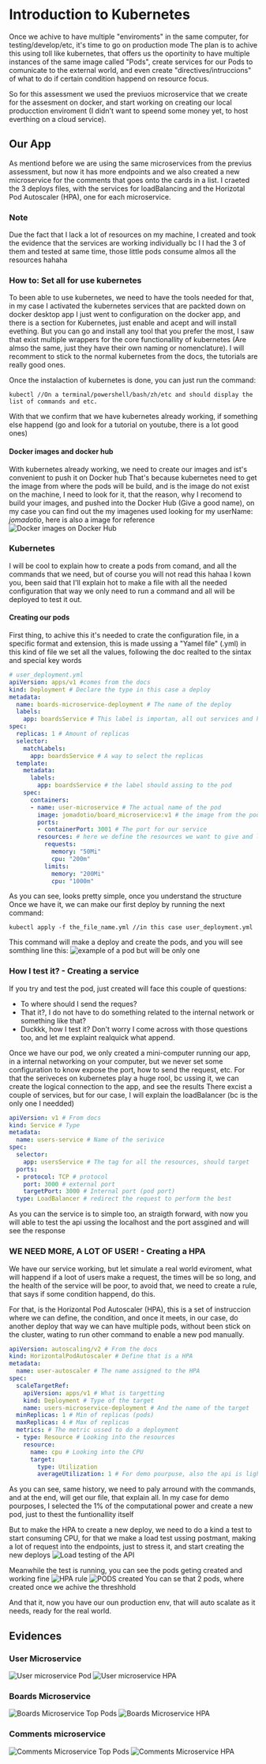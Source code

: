 # Introduction to Kubernetes
Once we achive to have multiple "enviroments" in the same computer, for testing/develop/etc, it's time to go on production mode
The plan is to achive this using toll like kubernetes, that offers us the oportinity to have multiple instances of the same image called "Pods", create services for our Pods to comunicate to the external world, and even create "directives/intruccions" of what to do if certain condition happend on resource focus.

So for this assessment we used the previuos microservice that we create for the assesment on docker, and start working on creating our local producction enviroment  (I didn't want to speend some money yet, to host everthing on a cloud service).

## Our App
As mentiond before we are using the same microservices from the previus assessment, but now it has more endpoints and we also created a new microservice for the comments that goes onto the cards in a list.
I craeted the 3 deploys files, with the services for loadBalancing and the Horizotal Pod Autoscaler (HPA), one for each microservice.

### Note
Due the fact that I lack a lot of resources on my machine, I created and took the evidence that the services are working individually bc I I had the 3 of them and tested at same time, those little pods consume almos all the resources hahaha

### How to: Set all for use kubernetes
To been able to use kubernetes, we need to have the tools needed for that, in my case I activated the kubernetes services that are packted down on docker desktop app
I just went  to configuration on the docker app, and there is a section for Kubernetes, just enable and acept and will install evething. But you can go and install any tool that you prefer the most, I saw that exist multiple wrappers for the core functionallity of kubernetes (Are almso the same, just they have their own naming or nomenclature). I will recomment to stick to the normal kubernetes from the docs, the tutorials are really good ones.

Once the instalaction of kubernetes is done, you can just run the command:
```
kubectl //On a terminal/powershell/bash/zh/etc and should display the list of commands and etc.
```
With that we confirm that we have kubernetes already working, if something else happend (go and look for a tutorial on youtube, there is a lot good ones)

#### Docker images and docker hub
With kubernetes already working, we need to create our images and ist's convenient to push it on Docker hub
That's because kubernetes need to get the image from where the pods will be build, and is the image do not exist on the machine, I need to look for it, that the reason, why I recomend to build your images, and pushed into the Docker Hub (Give a good name), on my case you can find out the my imagenes used looking for my userName: *jomadotio*, here is also a image for reference
![Docker images on Docker Hub](./images/images_docker.jpg)

### Kubernetes
I will be cool to explain how to create a pods from comand, and all the commands that we need, but of course you will not read this hahaa I kown you, been said that
I'll explain hot to make a file with all the needed configuration that way we only need to run a command and all will be deployed to test it out.

#### Creating our pods

First thing, to achive this it's needed to crate the configuration file, in a specific format and extension, this is made ussing a "Yamel file" (.yml)
in this kind of file we set all the values, following the doc realted to the sintax and special key words

```yaml
# user_deployment.yml
apiVersion: apps/v1 #comes from the docs
kind: Deployment # Declare the type in this case a deploy
metadata:
  name: boards-microservice-deployment # The name of the deploy
  labels: 
    app: boardsService # This label is importan, all out services and hpa to find the resources
spec:
  replicas: 1 # Amount of replicas
  selector:
    matchLabels:
      app: boardsService # A way to select the replicas
  template:
    metadata:
      labels:
        app: boardsService # the label should assing to the pod
    spec:
      containers:
      - name: user-microservice # The actual name of the pod
        image: jomadotio/board_microservice:v1 # the image from the pod will built
        ports:
        - containerPort: 3001 # The port for our service
        resources: # here we define the resources we want to give and limit
          requests: 
            memory: "50Mi" 
            cpu: "200m"
          limits:
            memory: "200Mi"
            cpu: "1000m"
```

As you can see, looks pretty simple, once you understand the structure
Once we have it, we can make our first deploy by running the next command:
```
kubectl apply -f the_file_name.yml //in this case user_deployment.yml
```
This command will make a deploy and create the pods, and you will see somthing line this:
![example of a pod](./images/user_pods.jpg)
but will be only one 

### How I test it? - Creating a service
If you try and test the pod, just created will face this couple of questions:
 - To where should I send the reques?
 - That it?, I do not have to do something related to the internal network or something like that?
 - Duckkk, how I test it?
Don't worry I come across with those questions too, and let me explaint realquick what append.

Once we have our pod, we only created a mini-computer running our app, in a internal networking on your computer, but we never set some configuration to know expose the port, how to send the request, etc.
For that the seriveces on kubernetes play a huge rool, bc ussing it, we can create the logical connection to the app, and see the results
There excist a couple of services, but for our case, I will explain the loadBalancer (bc is the only one I needded)

```yaml
apiVersion: v1 # From docs
kind: Service # Type
metadata:
  name: users-service # Name of the serivice
spec:
  selector:
    app: usersService # The tag for all the resources, should target
  ports:
  - protocol: TCP # protocol
    port: 3000 # external port
    targetPort: 3000 # Internal port (pod port)
  type: LoadBalancer # redirect the request to perform the best
```
As you can the service is to simple too, an straigth forward, with now you will able to test the api ussing the localhost and the port assgined and will see the response

### WE NEED MORE, A LOT OF USER! - Creating a HPA
We have our service working, but let simulate a real world eviroment, what will happend if a loot of users make a request, the times will be so long, and the health of the service will be poor, to avoid that, we need to create a rule, that says if some condition happend, do this.

For that, is the Horizontal Pod Autoscaler (HPA), this is a set of instruccion where we can define, the condition, and once it meets, in our case, do another deploy that way we can have multiple pods, without been stick on the cluster, wating to run other command to enable a new pod manually.

```yaml
apiVersion: autoscaling/v2 # From the docs
kind: HorizontalPodAutoscaler # Define that is a HPA
metadata:
  name: user-autoscaler # The name assigned to the HPA
spec:
  scaleTargetRef:
    apiVersion: apps/v1 # What is targetting
    kind: Deployment # Type of the target
    name: users-microservice-deployment # And the name of the target
  minReplicas: 1 # Min of replicas (pods)
  maxReplicas: 4 # Max of replicas
  metrics: # The metric ussed to do a deployment
  - type: Resource # Looking into the resources
    resource:
      name: cpu # Looking into the CPU
      target:
        type: Utilization
        averageUtilization: 1 # For demo pourpuse, also the api is lightwwight, if a pod get to 1% of ussage for the cpu assigned, it created a new deploy
```
As you can see, same history, we need to paly arround with the commands, and at the end, will get our file, that explain all.
In my case for demo pourposes, I selected the 1% of the computational power and create a new pod, just to thest the funtionallity itself

But to make the HPA to create a new deploy, we need to do a kind a test to start consuming CPU, for that we make a load test ussing postmant, making a lot of request into the endpoints, just to stress it, and start creating the new deploys
![Load testing of the API](./images/load_testing_postman.jpg)

Meanwhile the test is running, you can see the pods geting created and working fine
![HPA rule](./images/hpa.jpg)
![PODS created](./images/user_pods.jpg)
You can se that 2 pods, where created once we achive the threshhold

And that it, now you have our oun production env, that will auto scalate as it needs, ready for the real world.

## Evidences
### User Microservice
![User microservice Pod](./images/user_pods.jpg)
![User microservice HPA](./images/hpa.jpg)
### Boards Microservice
![Boards Microservice Top Pods](./images/board_pods.jpg)
![Boards Microservice HPA](./images/board_hpa.jpg)
### Comments microservice
![Comments Microservice Top Pods](./images/comments_pod.jpg)
![Comments Microservice HPA](./images/comments_hpa.jpg)